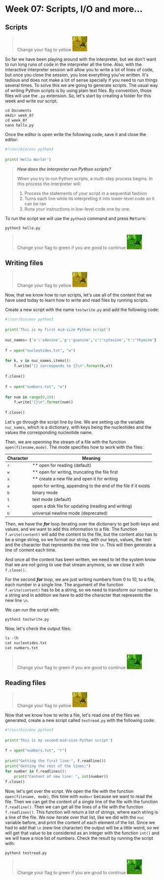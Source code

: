 # Week 07: Scripts, I/O and more...

## Scripts

> Change your flag to yellow ![](img/yellow.jpeg)

So far we have been playing around with the interpreter, but we don't want to run long runs of code in the interpreter all the time. Also, with the interactive interpreter session will allow you to write a lot of lines of code, but once you close the session, you lose everything you’ve written. It's tedious and does not make a lot of sense specially if you need to run things several times. To solve this we are going to generate scripts. The usual way of writing Python scripts is by using plain text files. By convention, those files will use the `.py` extension. So, let's start by creating a folder for this week and write our script.

```
cd Documents
mkdir week_07
cd week_07
nano hello.py
```

Once the editor is open write the following code, save it and close the editor:

```python {.line-numbers}
#!/usr/bin/env python3

print('Hello World!')
```

> ***How does the interpreter run Python scripts?***
> 
> When you try to run Python scripts, a multi-step process begins. In this process the interpreter will:
> 
> 1. Process the statements of your script in a sequential fashion
> 2. Turns each line while its interpreting it into lower-level code so it can be ran
> 3. Runs your instructions in low-level code one by one.

To run the script we will use the `python3` command and press <kbd>Return</kbd>:

```
python3 hello.py
```

> Change your flag to green if you are good to continue ![](img/green.jpeg)


## Writing files

> Change your flag to yellow ![](img/yellow.jpeg)

Now,  that we know how to run scripts, let's use all of the content that we have used today to learn how to write and read files by running scripts.

Create a new script with the name  `testwrite.py` and add the following code:

```python {.line-numbers}
#!/usr/bin/env python3

print('This is my first mid-size Python script')

nuc_names= {'a':'adenine','g':'guanine','c':'cytosine','t':'thymine'}

f = open("nucleotides.txt", "w")

for k, v in nuc_names.items():
	f.write("{} corresponds to {}\n".format(k,v))

f.close()

f = open("numbers.txt", "w")

for num in range(0,10):
	f.write("{}\n".format(num))

f.close()
```

Let's go through the script line by line. We are setting up the variable `nuc_names`, which is a dictionary, with keys being the nucleotides and the values the corresponding nucleotide name.

Then, we are openning the stream of a file with the function `open(filename,mode)`. The mode specifies how to work with the files:

| Character | Meaning															|
|-----------|-------------------------------------------------------------------|
| `r`       | ** open for reading (default)										|
| `w`       | ** open for writing, truncating the file first						|
| `x`       | ** create a new file and open it for writing							|
| `a`       | open for writing, appending to the end of the file if it exists	|
| `b`       | binary mode														|
| `t`       | text mode (default)												|
| `+`       | open a disk file for updating (reading and writing)				|
| `U`       | universal newline mode (deprecated)								|


Then, we have the ***for*** loop iterating over the dictionary to get both keys and values, and we want to add this information to a file. 
The function `f.write(content)` will add the content to the file, but the content also has to be a singe string, so we format our string, with our keys, values, the test and the character that represents the new line `\n`. This will then generate a line of content each time. 

And once all the content has been written, we need to let  the system know that we are not going to use that stream anymore, so we close it with `f.close()`.

For the second ***for*** loop, we are just writing numbers from 0 to 10, to a file, each number in a single line. The argument of the function `f.write(content)` has to be a string, so we need to transform our number to a string and in addition we have to add the character that represents the new line `\n`.

We can run the script with:

```
python3 testwrite.py
```

Now, let's check the output files:

```
ls -lh
cat nucleotides.txt
cat numbers.txt
```

> Change your flag to green if you are good to continue ![](img/green.jpeg)

## Reading files 

> Change your flag to yellow ![](img/yellow.jpeg)


Now that we know how to write a file, let's read one of the files we generated, create a new script called `testread.py` with the following code:

```python {.line-numbers}
#!/usr/bin/env python3

print('This is my second mid-size Python script')

f = open("numbers.txt", "r")

print("Getting the first line:", f.readline())
print("Getting the rest of the lines:")
for number in f.readlines():
	print("Content of new line: ", int(number))
f.close()
```

Now, let's get over the script. We open the file with the function `open(filename, mode)`, this time with `mode=r` because we want to read the file.  Then we can get the content of a single line of the file with the function `f.readline()`. Then we can get all the lines of a file with the function `f.readlines()`. This function will return a list of strings, where each string is a line of the file. We now iterate over that list, like we did with the `nuc` variable before, and print the content of each element of the list. Since we had to add that `\n` (new line character) the output will be a little weird, so we will get that value to be considered as an integer with the function `int()` and we will have a nice list of numbers. Check the result by running the script with:

```
python3 testread.py
```
 
> Change your flag to green if you are good to continue ![](img/green.jpeg)
